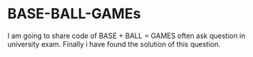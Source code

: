 # BASE-BALL-GAMEs
I am going to share code of BASE + BALL = GAMES often ask question in university exam. Finally i have found the solution of this question.
